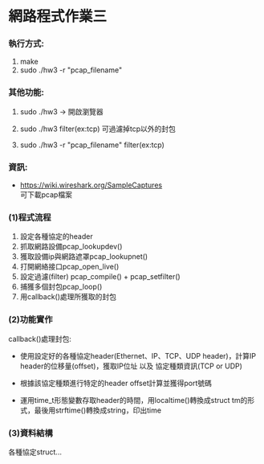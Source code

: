 # 網路程式作業三
### 執行方式:
1. make
2. sudo ./hw3 -r "pcap_filename" 

### 其他功能:

1. sudo ./hw3 -> 開啟瀏覽器

2. sudo ./hw3 filter(ex:tcp) 
        可過濾掉tcp以外的封包
3. sudo ./hw3 -r "pcap_filename" filter(ex:tcp)

### 資訊:

* https://wiki.wireshark.org/SampleCaptures  
可下載pcap檔案
    

### (1)程式流程
1. 設定各種協定的header
2. 抓取網路設備pcap_lookupdev()
3. 獲取設備ip與網路遮罩pcap_lookupnet()
4. 打開網絡接口pcap_open_live()
5. 設定過濾(filter) pcap_compile() + pcap_setfilter()
6. 捕獲多個封包pcap_loop()
7. 用callback()處理所獲取的封包

### (2)功能實作
callback()處理封包:

* 使用設定好的各種協定header(Ethernet、IP、TCP、UDP header)，計算IP header的位移量(offset)，獲取IP位址 以及 協定種類資訊(TCP or UDP)

* 根據該協定種類進行特定的header offset計算並獲得port號碼

* 運用time_t形態變數存取header的時間，用localtime()轉換成struct tm的形式，最後用strftime()轉換成string，印出time

### (3)資料結構
各種協定struct...
